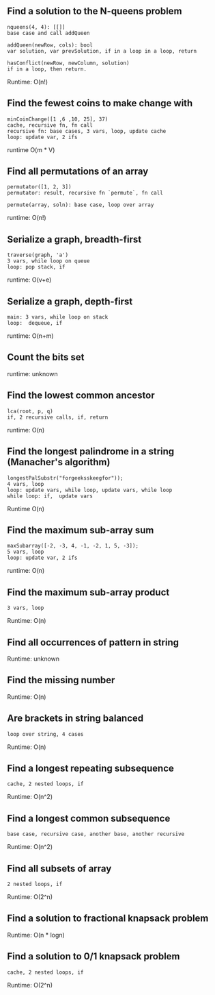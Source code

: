 ## Find a solution to the N-queens problem
    nqueens(4, 4): [[]]
    base case and call addQueen
    
    addQueen(newRow, cols): bool
    var solution, var prevSolution, if in a loop in a loop, return
    
    hasConflict(newRow, newColumn, solution)
    if in a loop, then return.
Runtime: O(n!)

## Find the fewest coins to make change with
    minCoinChange([1 ,6 ,10, 25], 37)
    cache, recursive fn, fn call
    recursive fn: base cases, 3 vars, loop, update cache
    loop: update var, 2 ifs
runtime O(m * V)


## Find all permutations of an array
    permutator([1, 2, 3])
    permutator: result, recursive fn `permute`, fn call
    
    permute(array, soln): base case, loop over array
runtime: O(n!)

## Serialize a graph, breadth-first
    traverse(graph, 'a')
    3 vars, while loop on queue
    loop: pop stack, if
runtime: O(v+e)

## Serialize a graph, depth-first
    main: 3 vars, while loop on stack
    loop:  dequeue, if
runtime: O(n+m)

## Count the bits set
runtime: unknown

## Find the lowest common ancestor
    lca(root, p, q)
    if, 2 recursive calls, if, return
runtime: O(n)

## Find the longest palindrome in a string (Manacher's algorithm)
    longestPalSubstr("forgeeksskeegfor"));
    4 vars, loop
    loop: update vars, while loop, update vars, while loop
    while loop: if,  update vars
Runtime O(n)

## Find the maximum sub-array sum
    maxSubarray([-2, -3, 4, -1, -2, 1, 5, -3]);
    5 vars, loop
    loop: update var, 2 ifs
runtime: O(n)

## Find the maximum sub-array product
    3 vars, loop
Runtime: O(n)


## Find all occurrences of pattern in string
Runtime: unknown

## Find the missing number
Runtime: O(n)

## Are brackets in string balanced
    loop over string, 4 cases
Runtime: O(n)

## Find a longest repeating subsequence
    cache, 2 nested loops, if
Runtime: O(n^2)

## Find a longest common subsequence
    base case, recursive case, another base, another recursive
Runtime: O(n^2)

## Find all subsets of array
    2 nested loops, if
Runtime: O(2^n)

## Find a solution to fractional knapsack problem
Runtime: O(n * logn)

## Find a solution to 0/1 knapsack problem
    cache, 2 nested loops, if
Runtime: O(2^n)